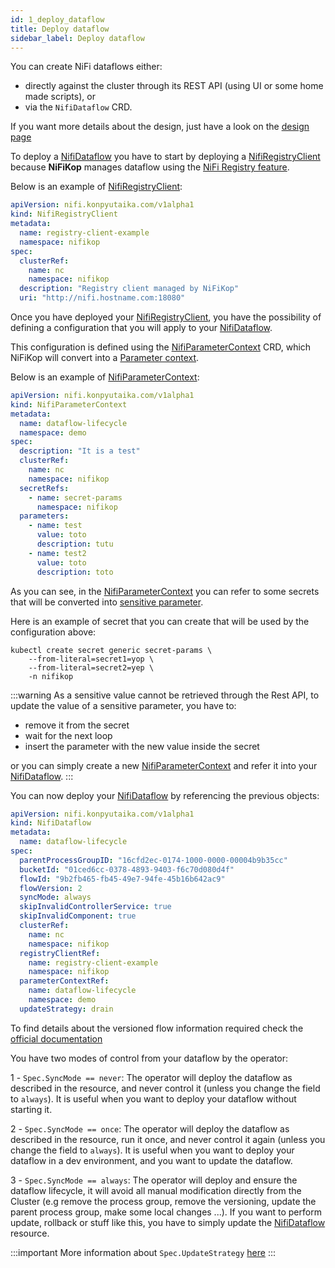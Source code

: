 ```yaml
---
id: 1_deploy_dataflow
title: Deploy dataflow
sidebar_label: Deploy dataflow
---
```


You can create NiFi dataflows either:

* directly against the cluster through its REST API (using UI or some home made scripts), or
* via the `NifiDataflow` CRD.

If you want more details about the design, just have a look on the [design page](./0_design_principles#dataflow-lifecycle-management)

To deploy a [NifiDataflow] you have to start by deploying a [NifiRegistryClient] because **NiFiKop** manages dataflow using the [NiFi Registry feature](https://nifi.apache.org/registry).

Below is an example of [NifiRegistryClient]:

```yaml
apiVersion: nifi.konpyutaika.com/v1alpha1
kind: NifiRegistryClient
metadata:
  name: registry-client-example
  namespace: nifikop
spec:
  clusterRef:
    name: nc
    namespace: nifikop
  description: "Registry client managed by NiFiKop"
  uri: "http://nifi.hostname.com:18080"
```

Once you have deployed your [NifiRegistryClient], you have the possibility of defining a configuration that you will apply to your [NifiDataflow].

This configuration is defined using the [NifiParameterContext] CRD, which NiFiKop will convert into a [Parameter context](https://nifi.apache.org/docs/nifi-docs/html/user-guide.html#parameter-contexts).


Below is an example of [NifiParameterContext]:

```yaml
apiVersion: nifi.konpyutaika.com/v1alpha1
kind: NifiParameterContext
metadata:
  name: dataflow-lifecycle
  namespace: demo
spec:
  description: "It is a test"
  clusterRef:
    name: nc
    namespace: nifikop
  secretRefs:
    - name: secret-params
      namespace: nifikop
  parameters:
    - name: test
      value: toto
      description: tutu
    - name: test2
      value: toto
      description: toto
```

As you can see, in the [NifiParameterContext] you can refer to some secrets that will be converted into [sensitive parameter](https://nifi.apache.org/docs/nifi-docs/html/user-guide.html#using-parameters-with-sensitive-properties).

Here is an example of secret that you can create that will be used by the configuration above:

```console
kubectl create secret generic secret-params \
    --from-literal=secret1=yop \
    --from-literal=secret2=yep \
    -n nifikop
```

:::warning
As a sensitive value cannot be retrieved through the Rest API, to update the value of a sensitive parameter, you have to:

- remove it from the secret
- wait for the next loop
- insert the parameter with the new value inside the secret

or you can simply create a new [NifiParameterContext] and refer it into your [NifiDataflow].
:::

You can now deploy your [NifiDataflow] by referencing the previous objects:

```yaml
apiVersion: nifi.konpyutaika.com/v1alpha1
kind: NifiDataflow
metadata:
  name: dataflow-lifecycle
spec:
  parentProcessGroupID: "16cfd2ec-0174-1000-0000-00004b9b35cc"
  bucketId: "01ced6cc-0378-4893-9403-f6c70d080d4f"
  flowId: "9b2fb465-fb45-49e7-94fe-45b16b642ac9"
  flowVersion: 2
  syncMode: always
  skipInvalidControllerService: true
  skipInvalidComponent: true
  clusterRef:
    name: nc
    namespace: nifikop
  registryClientRef:
    name: registry-client-example
    namespace: nifikop
  parameterContextRef:
    name: dataflow-lifecycle
    namespace: demo
  updateStrategy: drain
```

To find details about the versioned flow information required check the [official documentation](https://nifi.apache.org/docs/nifi-registry-docs/index.html)

You have two modes of control from your dataflow by the operator:

1 - `Spec.SyncMode == never`: The operator will deploy the dataflow as described in the resource, and never control it (unless you change the field to `always`). It is useful when you want to deploy your dataflow without starting it.

2 - `Spec.SyncMode == once`: The operator will deploy the dataflow as described in the resource, run it once, and never control it again (unless you change the field to `always`). It is useful when you want to deploy your dataflow in a dev environment, and you want to update the dataflow.

3 - `Spec.SyncMode == always`: The operator will deploy and ensure the dataflow lifecycle, it will avoid all manual modification directly from the Cluster (e.g remove the process group, remove the versioning, update the parent process group, make some local changes ...). If you want to perform update, rollback or stuff like this, you have to simply update the [NifiDataflow] resource.

:::important
More information about `Spec.UpdateStrategy` [here](../../5_references/5_nifi_dataflow#dataflowupdatestrategy)
:::

[NifiDataflow]: ../../5_references/5_nifi_dataflow
[NifiRegistryClient]: ../../5_references/3_nifi_registry_client
[NifiParameterContext]: ../../5_references/4_nifi_parameter_context